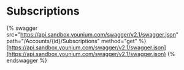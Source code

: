 # Subscriptions

{% swagger src="https://api.sandbox.younium.com/swagger/v2.1/swagger.json" path="/Accounts/{id}/Subscriptions" method="get" %}
[https://api.sandbox.younium.com/swagger/v2.1/swagger.json](https://api.sandbox.younium.com/swagger/v2.1/swagger.json)
{% endswagger %}
